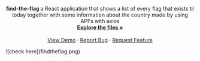 


<p  align="center">

  <p align="center">
  <strong> find-the-flag </strong>
a React application that shows a list of every flag that exists til today together with some information about the country made by using API's with axios
<!-- examples of useState useEffect and useRef :
![here](https://github.com/AngelosPa/PortfolioWebsite/blob/main/src/App.js) -->
    <br />
    <a href="https://github.com/AngelosPa/toDoList-ReactVersion/tree/main/mytodolist"><strong>Explore the files »</strong></a>
    <br />
    <br />
    <a href="https://angelospa.github.io/find-the-flag/">View Demo</a>
    ·
    <a href="https://github.com/github_username/repo_name/issues">Report Bug</a>
    ·
    <a href="https://github.com/github_username/repo_name/issues">Request Feature</a>
  </p>
</p>
![check here](findtheflag.png)






